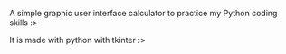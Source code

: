 A simple graphic user interface calculator to practice my Python coding skills :>

It is made with python with tkinter :>
